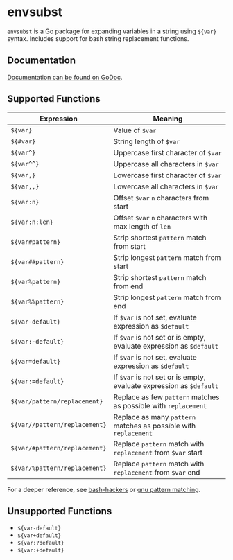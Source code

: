 # envsubst

`envsubst` is a Go package for expanding variables in a string using `${var}` syntax.
Includes support for bash string replacement functions.

## Documentation

[Documentation can be found on GoDoc][doc].

## Supported Functions

| __Expression__                | __Meaning__                                                     |
| -----------------             | --------------                                                  |
| `${var}`                      | Value of `$var`
| `${#var}`                     | String length of `$var`
| `${var^}`                     | Uppercase first character of `$var`
| `${var^^}`                    | Uppercase all characters in `$var`
| `${var,}`                     | Lowercase first character of `$var`
| `${var,,}`                    | Lowercase all characters in `$var`
| `${var:n}`                    | Offset `$var` `n` characters from start
| `${var:n:len}`                | Offset `$var` `n` characters with max length of `len`
| `${var#pattern}`              | Strip shortest `pattern` match from start
| `${var##pattern}`             | Strip longest `pattern` match from start
| `${var%pattern}`              | Strip shortest `pattern` match from end
| `${var%%pattern}`             | Strip longest `pattern` match from end
| `${var-default}`              | If `$var` is not set, evaluate expression as `$default`
| `${var:-default}`             | If `$var` is not set or is empty, evaluate expression as `$default`
| `${var=default}`              | If `$var` is not set, evaluate expression as `$default`
| `${var:=default}`             | If `$var` is not set or is empty, evaluate expression as `$default`
| `${var/pattern/replacement}`  | Replace as few `pattern` matches as possible with `replacement`
| `${var//pattern/replacement}` | Replace as many `pattern` matches as possible with `replacement`
| `${var/#pattern/replacement}` | Replace `pattern` match with `replacement` from `$var` start
| `${var/%pattern/replacement}` | Replace `pattern` match with `replacement` from `$var` end

For a deeper reference, see [bash-hackers](https://wiki.bash-hackers.org/syntax/pe#case_modification) or [gnu pattern matching](https://www.gnu.org/software/bash/manual/html_node/Pattern-Matching.html).

## Unsupported Functions

* `${var-default}`
* `${var+default}`
* `${var:?default}`
* `${var:+default}`

[doc]: http://godoc.org/github.com/drone/envsubst
